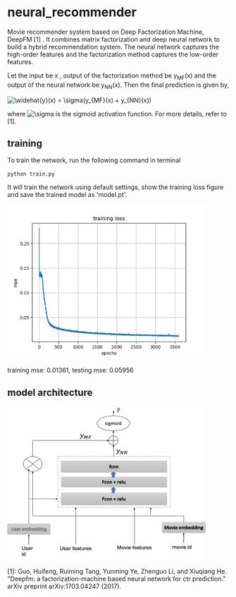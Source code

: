 # neural_recommender
Movie recommender system based on Deep Factorization Machine, DeepFM [1] . It combines matrix factorization and deep neural network to build a hybrid recommendation system. The neural network captures the high-order features and the factorization method captures the low-order features. 



Let the input be x , output of the factorization method be y<sub>MF</sub>(x) and the output of the neural network be y<sub>NN</sub>(x). Then the final prediction is given by,

<img src="http://latex.codecogs.com/gif.latex?\widehat{y}(x)&space;=&space;\sigma(y_{MF}(x)&space;&plus;&space;y_{NN}(x))" title="\widehat{y}(x) = \sigma(y_{MF}(x) + y_{NN}(x))" />

where <img src="http://latex.codecogs.com/gif.latex?\sigma" title="\sigma" /> is the sigmoid activation function. For more details, refer to [1].


## training
To train the network, run the following command in terminal
```
python train.py 
```
It will train the network using default settings, show the training loss figure and save the trained model as 'model.pt'.

<img src="https://github.com/sbrsarkar/neural_recommender/blob/master/loss.png" alt="training loss" width="450" height="350">

training mse: 0.01361, testing mse: 0.05956

## model architecture
<img src="https://github.com/sbrsarkar/neural_recommender/blob/master/model.png" alt="training loss" width="450" height="350">








[1]: Guo, Huifeng, Ruiming Tang, Yunming Ye, Zhenguo Li, and Xiuqiang He. "Deepfm: a factorization-machine based neural network for ctr prediction." arXiv preprint arXiv:1703.04247 (2017).
